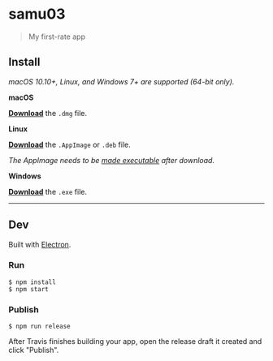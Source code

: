 # samu03

> My first-rate app


## Install

*macOS 10.10+, Linux, and Windows 7+ are supported (64-bit only).*

**macOS**

[**Download**](https://github.com/moda20/undefined/releases/latest) the `.dmg` file.

**Linux**

[**Download**](https://github.com/moda20/undefined/releases/latest) the `.AppImage` or `.deb` file.

*The AppImage needs to be [made executable](http://discourse.appimage.org/t/how-to-make-an-appimage-executable/80) after download.*

**Windows**

[**Download**](https://github.com/moda20/undefined/releases/latest) the `.exe` file.


---


## Dev

Built with [Electron](https://electronjs.org).

### Run

```
$ npm install
$ npm start
```

### Publish

```
$ npm run release
```

After Travis finishes building your app, open the release draft it created and click "Publish".
